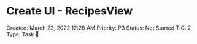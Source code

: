 # Create UI - RecipesView

Created: March 23, 2022 12:28 AM
Priority: P3
Status: Not Started
TIC: 2
Type: Task 🔨
